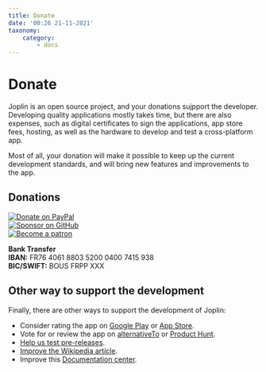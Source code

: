 ```yaml
---
title: Donate
date: '00:26 21-11-2021'
taxonomy:
    category:
        - docs
---
```


# Donate
Joplin is an open source project, and your donations sujpport the developer. Developing quality applications mostly takes time, but there are also expenses, such as digital certificates to sign the applications, app store fees, hosting, as well as the hardware to develop and test a cross-platform app.

Most of all, your donation will make it possible to keep up the current development standards, and will bring new features and improvements to the app.

## Donations
[![Donate on PayPal](https://raw.githubusercontent.com/laurent22/joplin/dev/Assets/WebsiteAssets/images/badges/Donate-PayPal-green.svg)](https://www.paypal.com/cgi-bin/webscr?cmd=_donations&business=E8JMYD2LQ8MMA&lc=GB&item_name=Joplin+Development&currency_code=EUR&bn=PP%2dDonationsBF%3abtn_donateCC_LG%2egif%3aNonHosted)  
[![Sponsor on GitHub](https://raw.githubusercontent.com/laurent22/joplin/dev/Assets/WebsiteAssets/images/badges/GitHub-Badge.svg)](https://github.com/sponsors/laurent22/)  
[![Become a patron](https://raw.githubusercontent.com/laurent22/joplin/dev/Assets/WebsiteAssets/images/badges/Patreon-Badge.svg)](https://www.patreon.com/joplin)   

**Bank Transfer**  
**IBAN:** FR76 4061 8803 5200 0400 7415 938  
**BIC/SWIFT:** BOUS FRPP XXX

## Other way to support the development

Finally, there are other ways to support the development of Joplin:

- Consider rating the app on [Google Play](https://play.google.com/store/apps/details?id=net.cozic.joplin&utm_source=GitHub&utm_campaign=README&pcampaignid=MKT-Other-global-all-co-prtnr-py-PartBadge-Mar2515-1) or [App Store](https://itunes.apple.com/us/app/joplin/id1315599797).
- Vote for or review the app on [alternativeTo](https://alternativeto.net/software/joplin/about/) or [Product Hunt](https://www.producthunt.com/posts/joplin).
- [Help us test pre-releases](https://joplinapp.org/prereleases/).
- [Improve the Wikipedia article](https://en.wikipedia.org/wiki/Joplin_(software)).
- Improve this [Documentation center](/about-the-docs-center).